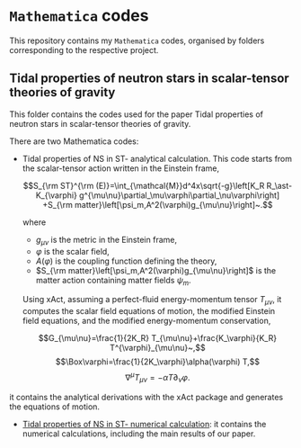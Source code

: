 # `Mathematica` codes
This repository contains my `Mathematica` codes, organised by folders corresponding to the respective project.

## Tidal properties of neutron stars in scalar-tensor theories of gravity
This folder contains the codes used for the paper Tidal properties of neutron stars in scalar-tensor theories of gravity.

There are two Mathematica codes:
- Tidal properties of NS in ST- analytical calculation. This code starts from the scalar-tensor action written in the Einstein frame,
  ```math
  S_{\rm ST}^{\rm (E)}=\int_{\mathcal{M}}d^4x\sqrt{-g}\left[K_R R_\ast- K_{\varphi} g^{\mu\nu}\partial_\mu\varphi\partial_\nu\varphi\right]
  +S_{\rm
  matter}\left[\psi_m,A^2(\varphi)g_{\mu\nu}\right]~.
  ```
  where
  - $g_{\mu\nu}$ is the metric in the Einstein frame,
  - $\varphi$ is the scalar field,
  - $A(\varphi)$ is the coupling function defining the theory,
  - $S_{\rm matter}\left[\psi_m,A^2(\varphi)g_{\mu\nu}\right]$ is the matter action containing matter fields $\psi_m$.
    
  Using xAct, assuming a perfect-fluid energy-momentum tensor $T_{\mu\nu}$, it computes the scalar field equations of motion, the modified Einstein field equations, and the modified energy-momentum conservation,

  $$G_{\mu\nu}=\frac{1}{2K_R} T_{\mu\nu}+\frac{K_\varphi}{K_R} T^{\varphi}_{\mu\nu}~,$$
  $$\Box\varphi=\frac{1}{2K_\varphi}\alpha(\varphi) T,$$
  $$\nabla^\mu T_{\mu\nu}=-\alpha T \partial_\nu\varphi.$$
  
it contains the analytical derivations with the xAct package and generates the equations of motion.
- [Tidal properties of NS in ST- numerical calculation](Tidal%20properties%20of%20neutron%20stars%20in%20scalar-tensor%20theories%20of%20gravity/Tidal%20properties%20of%20NS%20in%20ST-%20numerical%20calculation%20.nb): it contains the numerical calculations, including the main results of our paper.


